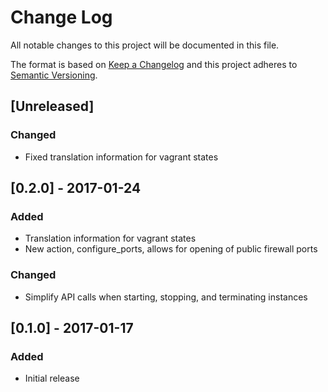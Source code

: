 # Change Log
All notable changes to this project will be documented in this file.

The format is based on [Keep a Changelog](http://keepachangelog.com/)
and this project adheres to [Semantic Versioning](http://semver.org/).

## [Unreleased]
### Changed
- Fixed translation information for vagrant states

## [0.2.0] - 2017-01-24
### Added
- Translation information for vagrant states
- New action, configure_ports, allows for opening of public firewall
  ports

### Changed
- Simplify API calls when starting, stopping, and terminating
  instances

## [0.1.0] - 2017-01-17
### Added
- Initial release
